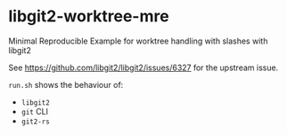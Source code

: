 # libgit2-worktree-mre

Minimal Reproducible Example for worktree handling with slashes with libgit2

See https://github.com/libgit2/libgit2/issues/6327 for the upstream issue.

`run.sh` shows the behaviour of:

* `libgit2`
* `git` CLI
* `git2-rs`
